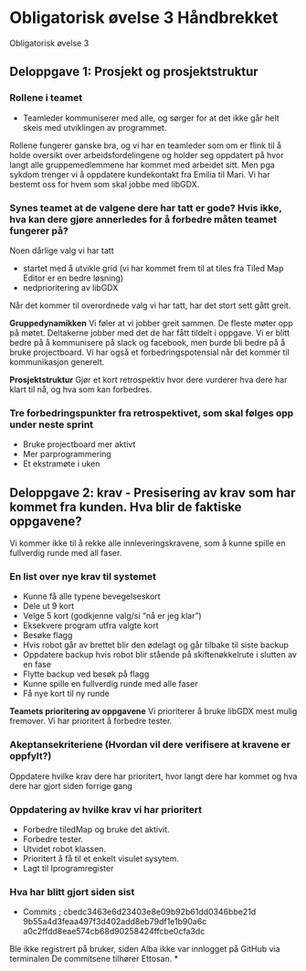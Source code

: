 # Obligatorisk øvelse 3 Håndbrekket

Obligatorisk øvelse 3
## Deloppgave 1: Prosjekt og prosjektstruktur
### Rollene i teamet
 * Teamleder kommuniserer med alle, og sørger for at det ikke går helt skeis med utviklingen av programmet.

Rollene fungerer ganske bra, og vi har en teamleder som om er flink til å holde oversikt over arbeidsfordelingene og holder seg oppdatert på hvor langt alle gruppemedlemmene har kommet med arbeidet sitt. Men pga sykdom trenger vi å oppdatere kundekontakt fra Emilia til Mari.
Vi har bestemt oss for hvem som skal jobbe med libGDX.

### Synes teamet at de valgene dere har tatt er gode? Hvis ikke, hva kan dere gjøre annerledes for å forbedre måten teamet fungerer på?
Noen dårlige valg vi har tatt
 * startet med å utvikle grid (vi har kommet frem til at tiles fra Tiled Map Editor er en bedre løsning)
 * nedprioritering av libGDX

Når det kommer til overordnede valg vi har tatt, har det stort sett gått greit.


**Gruppedynamikken** Vi føler at vi jobber greit sammen. De fleste møter opp på møtet. Deltakerne jobber med det de har
fått tildelt i oppgave. Vi er blitt bedre på å kommunisere på slack og facebook, men burde bli bedre på å bruke
projectboard. Vi har også et forbedringspotensial når det kommer til kommunikasjon generelt.


**Prosjektstruktur** Gjør et kort retrospektiv hvor dere vurderer hva dere har klart til nå, og hva som kan forbedres.


### Tre forbedringspunkter fra retrospektivet, som skal følges opp under neste sprint
 * Bruke projectboard mer aktivt
 * Mer parprogrammering
 * Et ekstramøte i uken

## Deloppgave 2: krav - Presisering av krav som har kommet fra kunden. Hva blir de faktiske oppgavene?
Vi kommer ikke til å rekke alle innleveringskravene, som å kunne spille en fullverdig runde med all faser.

### En list over nye krav til systemet
 * Kunne få alle typene bevegelseskort
 * Dele ut 9 kort
 * Velge 5 kort (godkjenne valg/si “nå er jeg klar”)
 * Eksekvere program utfra valgte kort
 * Besøke flagg
 * Hvis robot går av brettet blir den ødelagt og går tilbake til siste backup
 * Oppdatere backup hvis robot blir stående på skiftenøkkelrute i slutten av en fase
 * Flytte backup ved besøk på flagg
 * Kunne spille en fullverdig runde med alle faser
 * Få nye kort til ny runde

**Teamets prioritering av oppgavene** Vi prioriterer å bruke libGDX mest mulig fremover.
Vi har prioritert å forbedre tester.

### Akeptansekriteriene (Hvordan vil dere verifisere at kravene er oppfylt?)
Oppdatere hvilke krav dere har prioritert, hvor langt dere har kommet og hva dere har gjort siden forrige gang

### Oppdatering av hvilke krav vi har prioritert
 * Forbedre tiledMap og bruke det aktivit.
 * Forbedre tester.
 * Utvidet robot klassen.
 * Prioritert å få til et enkelt visulet sysytem.
 * Lagt til Iprogramregister  

### Hva har blitt gjort siden sist
 * Commits ; cbedc3463e6d23403e8e09b92b61dd0346bbe21d
9b55a4d3feaa497f3d402add8eb79df1e1b90a6c
a0c2ffdd8eae574cb68d90258424ffcbe0cfa3dc

Ble ikke registrert på bruker, siden Alba ikke var innlogget på GitHub via terminalen
De commitsene tilhører Ettosan.
 *
